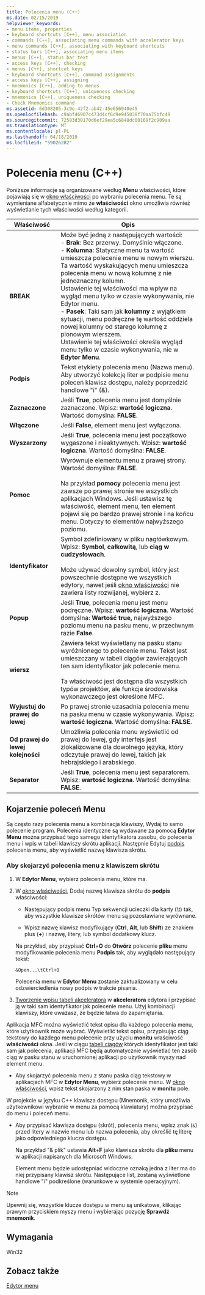```yaml
---
title: Polecenia menu (C++)
ms.date: 02/15/2019
helpviewer_keywords:
- menu items, properties
- keyboard shortcuts [C++], menu association
- commands [C++], associating menu commands with accelerator keys
- menu commands [C++], associating with keyboard shortcuts
- status bars [C++], associating menu items
- menus [C++], status bar text
- access keys [C++], checking
- menus [C++], shortcut keys
- keyboard shortcuts [C++], command assignments
- access keys [C++], assigning
- mnemonics [C++], adding to menus
- keyboard shortcuts [C++], uniqueness checking
- mnemonics [C++], uniqueness checking
- Check Mnemonics command
ms.assetid: 6d308205-3c9e-42f2-ab42-45e656940e45
ms.openlocfilehash: c9abf46907c473d4cf6d9e945038f70aa75bfc48
ms.sourcegitcommit: 72583d30170d6ef29ea5c6848dc00169f2c909aa
ms.translationtype: MT
ms.contentlocale: pl-PL
ms.lasthandoff: 04/18/2019
ms.locfileid: "59026282"
---
```

# <a name="menu-commands-c"></a>Polecenia menu (C++)

Poniższe informacje są organizowane według **Menu** właściwości, które pojawiają się w [okno właściwości](/visualstudio/ide/reference/properties-window) po wybraniu polecenia menu. Te są wymieniane alfabetycznie mimo że **właściwości** okno umożliwia również wyświetlanie tych właściwości według kategorii.

|Właściwość|Opis|
|--------------|-----------------|
|**BREAK**|Może być jedną z następujących wartości:<br/>  - **Brak**: Bez przerwy. Domyślnie włączone.<br/>  - **Kolumna**: Statyczne menu ta wartość umieszcza polecenie menu w nowym wierszu.<br/>      Ta wartość wyskakujących menu umieszcza polecenia menu w nową kolumnę z nie jednoznaczny kolumn.<br/>      Ustawienie tej właściwości ma wpływ na wygląd menu tylko w czasie wykonywania, nie Edytor menu.<br />   - **Pasek**: Taki sam jak **kolumny** z wyjątkiem sytuacji, menu podręczne tę wartość oddziela nowej kolumny od starego kolumnę z pionowym wierszem.<br/>      Ustawienie tej właściwości określa wygląd menu tylko w czasie wykonywania, nie w **Edytor Menu**.|
|**Podpis**|Tekst etykiety polecenia menu (Nazwa menu). Aby utworzyć kolekcję liter w podpisie menu poleceń klawisz dostępu, należy poprzedzić handlowe "i" (&).|
|**Zaznaczone**|Jeśli **True**, polecenia menu jest domyślnie zaznaczone. Wpisz: **wartość logiczna**. Wartość domyślna: **FALSE**.|
|**Włączone**|Jeśli **False**, element menu jest wyłączona.|
|**Wyszarzony**|Jeśli **True**, polecenia menu jest początkowo wygaszone i nieaktywnych. Wpisz: **wartość logiczna**. Wartość domyślna: **FALSE**.|
|**Pomoc**|Wyrównuje elementu menu z prawej strony. Wartość domyślna: **FALSE**.<br/><br/>Na przykład **pomocy** polecenia menu jest zawsze po prawej stronie we wszystkich aplikacjach Windows. Jeśli ustawisz tę właściwość, element menu, ten element pojawi się po bardzo prawej stronie i na końcu menu. Dotyczy to elementów najwyższego poziomu.|
|**Identyfikator**|Symbol zdefiniowany w pliku nagłówkowym. Wpisz: **Symbol**, **całkowitą**, lub **ciąg w cudzysłowach**.<br/><br/>Może używać dowolny symbol, który jest powszechnie dostępne we wszystkich edytory, nawet jeśli [okno właściwości](/visualstudio/ide/reference/properties-window) nie zawiera listy rozwijanej, wybierz z.|
|**Popup**|Jeśli **True**, polecenia menu jest menu podręczne. Wpisz: **wartość logiczna**. Wartość domyślna: **Wartość true,** najwyższego poziomu menu na pasku menu, w przeciwnym razie **False**.|
|**wiersz**|Zawiera tekst wyświetlany na pasku stanu wyróżnionego to polecenie menu. Tekst jest umieszczany w tabeli ciągów zawierających ten sam identyfikator jak polecenie menu.<br/><br/>Ta właściwość jest dostępna dla wszystkich typów projektów, ale funkcje środowiska wykonawczego jest określone MFC.|
|**Wyjustuj do prawej do lewej**|Po prawej stronie uzasadnia polecenia menu na pasku menu w czasie wykonywania. Wpisz: **wartość logiczna**. Wartość domyślna: **FALSE**.|
|**Od prawej do lewej kolejności**|Umożliwia polecenia menu wyświetlić od prawej do lewej, gdy interfejs jest zlokalizowane dla dowolnego języka, który odczytuje prawej do lewej, takich jak hebrajskiego i arabskiego.|
|**Separator**|Jeśli **True**, polecenia menu jest separatorem. Wpisz: **wartość logiczna**. Wartość domyślna: **FALSE**.|

## <a name="associate-menu-commands"></a>Kojarzenie poleceń Menu

Są często razy polecenia menu a kombinacja klawiszy, Wydaj to samo polecenie program. Polecenia identyczne są wydawane za pomocą **Edytor Menu** można przypisać tego samego identyfikatora zasobu, do polecenia menu i wpis w tabeli klawiszy skrótu aplikacji. Następnie Edytuj [podpis](../windows/menu-command-properties.md) polecenia menu, aby wyświetlić nazwę klawisza skrótu.

### <a name="to-associate-a-menu-command-with-an-accelerator-key"></a>Aby skojarzyć polecenia menu z klawiszem skrótu

1. W **Edytor Menu**, wybierz polecenia menu, które ma.

1. W [okno właściwości](/visualstudio/ide/reference/properties-window), Dodaj nazwę klawisza skrótu do **podpis** właściwości:

   - Następujący podpis menu Typ sekwencji ucieczki dla karty (\t) tak, aby wszystkie klawisze skrótów menu są pozostawiane wyrównane.

   - Wpisz nazwę klawisz modyfikujący (**Ctrl**, **Alt**, lub **Shift**) ze znakiem plus (**+**) i nazwę, litery, lub symbol dodatkowy klucz.

   Na przykład, aby przypisać **Ctrl**+**O** do **Otwórz** polecenie **pliku** menu modyfikowanie polecenia menu  **Podpis** tak, aby wyglądało następujący tekst:

   ```
   &Open...\tCtrl+O
   ```

   Polecenia menu w **Edytor Menu** zostanie zaktualizowany w celu odzwierciedlenia nowy podpis w trakcie pisania.

1. [Tworzenie wpisu tabeli akceleratora](../windows/adding-an-entry-to-an-accelerator-table.md) w **akceleratora** edytora i przypisać ją w taki sam identyfikator jak polecenie menu. Użyj kombinacji klawiszy, które uważasz, że będzie łatwa do zapamiętania.

Aplikacja MFC można wyświetlić tekst opisu dla każdego polecenia menu, które użytkownik może wybrać. Wyświetlić tekst opisu, przypisując ciąg tekstowy do każdego menu polecenie przy użyciu **monitu** właściwość **właściwości** okna. Jeśli w ciągu [tabeli ciągów](../windows/string-editor.md) których identyfikator jest taki sam jak polecenia, aplikacji MFC będą automatycznie wyświetlać ten zasób ciąg w pasku stanu w uruchomionej aplikacji po użytkownik myszy nad element menu.

- Aby skojarzyć polecenia menu z stanu paska ciąg tekstowy w aplikacjach MFC w **Edytor Menu**, wybierz polecenie menu. W [okno właściwości](/visualstudio/ide/reference/properties-window), wpisz tekst skojarzony z nim stan paska w **monitu** pole.

W projekcie w języku C++ klawisza dostępu (Mnemonik, który umożliwia użytkownikowi wybranie w menu za pomocą klawiatury) można przypisać do menu i poleceń menu.

- Aby przypisać klawisza dostępu (skrót), polecenia menu, wpisz znak (`&`) przed litery w nazwie menu lub nazwa polecenia, aby określić tę literę jako odpowiedniego klucza dostępu. 

   Na przykład "& plik" ustawia **Alt**+**F** jako klawisza skrótu dla **pliku** menu w aplikacji napisanych dla Microsoft Windows.

   Element menu będzie udostępniać widoczne oznaką jedna z liter ma do niej przypisany klawisz skrótu. Następujące list, zostaną wyświetlone handlowe "i" podkreślone (warunkowe w systemie operacyjnym).

> [!NOTE]
> Upewnij się, wszystkie klucze dostępu w menu są unikatowe, klikając prawym przyciskiem myszy menu i wybierając pozycję **Sprawdź mnemonik**.

## <a name="requirements"></a>Wymagania

Win32

## <a name="see-also"></a>Zobacz także

[Edytor menu](../windows/menu-editor.md)<br/>

<!--
[Strings (ATL/MFC)](../atl-mfc-shared/strings-atl-mfc.md)<br/>-->